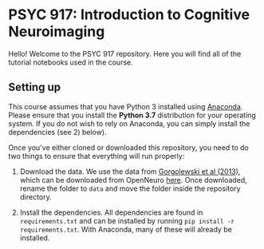 # PSYC 917: Introduction to Cognitive Neuroimaging

Hello! Welcome to the PSYC 917 repository. Here you will find all of the tutorial notebooks used in the course.  

## Setting up

This course assumes that you have Python 3 installed using [Anaconda](https://www.anaconda.com/). Please ensure that you install the **Python 3.7** distribution for your operating system. If you do not wish to rely on Anaconda, you can simply install the dependencies (see 2) below).

Once you've either cloned or downloaded this repository, you need to do two things to ensure that everything will run properly:

1. Download the data. We use the data from [Gorgolewski et al (2013)](https://www.ncbi.nlm.nih.gov/pmc/articles/PMC3641991/), which can be downloaded from OpenNeuro [here](https://openneuro.org/datasets/ds000114/versions/1.0.1). Once downloaded, rename the folder to `data` and move the folder inside the repository directory.

2. Install the dependencies. All dependencies are found in `requirements.txt` and can be installed by running `pip install -r requirements.txt`. With Anaconda, many of these will already be installed.


